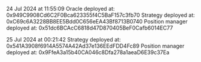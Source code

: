 24 Jul 2024 at 11:55:09
Oracle deployed at: 0x949C9908Cd6C2F0Bca623355f4C5BaF157c3fb70
Strategy deployed at: 0xC69c6A3228BB8EE5Bdd0C656eEA43Bf8713B0740
Position manager deployed at: 0x51dc6BCAcC6818d47D870405BeF0Cafb6014EC77

25 Jul 2024 at 00:21:42
Strategy deployed at: 0x541A3908f6914A5574A42Ad37e136EEdFDD4Fc89
Position manager deployed at: 0x9FfeA3a15b40CA046c8Dfa278a1aeaD6E39c37Ea
